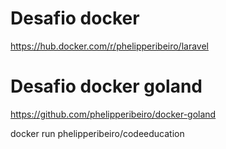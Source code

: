 # Desafio docker

https://hub.docker.com/r/phelipperibeiro/laravel

# Desafio docker goland

https://github.com/phelipperibeiro/docker-goland

docker run phelipperibeiro/codeeducation
